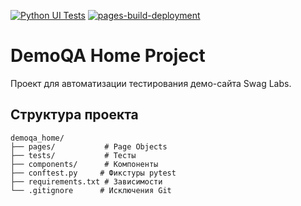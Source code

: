 [![Python UI Tests](https://github.com/AngryAlexQA/demoga_page/actions/workflows/python-app.yml/badge.svg)](https://github.com/AngryAlexQA/demoga_page/actions/workflows/python-app.yml)
[![pages-build-deployment](https://github.com/AngryAlexQA/demoga_page/actions/workflows/pages/pages-build-deployment/badge.svg)](https://github.com/AngryAlexQA/demoga_page/actions/workflows/pages/pages-build-deployment)
# DemoQA Home Project

Проект для автоматизации тестирования демо-сайта Swag Labs.

## Структура проекта

````
demoqa_home/
├── pages/           # Page Objects
├── tests/           # Тесты
├── components/      # Компоненты
├── conftest.py     # Фикстуры pytest
├── requirements.txt # Зависимости
└── .gitignore      # Исключения Git
